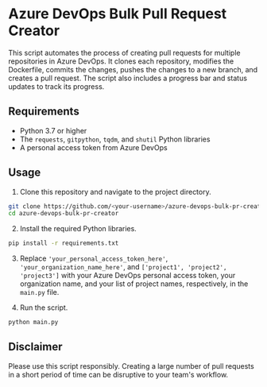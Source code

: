 

# Azure DevOps Bulk Pull Request Creator

This script automates the process of creating pull requests for multiple repositories in Azure DevOps. It clones each repository, modifies the Dockerfile, commits the changes, pushes the changes to a new branch, and creates a pull request. The script also includes a progress bar and status updates to track its progress.

## Requirements

- Python 3.7 or higher
- The `requests`, `gitpython`, `tqdm`, and `shutil` Python libraries
- A personal access token from Azure DevOps

## Usage

1. Clone this repository and navigate to the project directory.

```bash
git clone https://github.com/<your-username>/azure-devops-bulk-pr-creator.git
cd azure-devops-bulk-pr-creator
```

2. Install the required Python libraries.

```bash
pip install -r requirements.txt
```

3. Replace `'your_personal_access_token_here'`, `'your_organization_name_here'`, and `['project1', 'project2', 'project3']` with your Azure DevOps personal access token, your organization name, and your list of project names, respectively, in the `main.py` file.

4. Run the script.

```bash
python main.py
```

## Disclaimer

Please use this script responsibly. Creating a large number of pull requests in a short period of time can be disruptive to your team's workflow.

